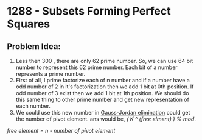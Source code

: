 # 1288 - Subsets Forming Perfect Squares
##  Problem Idea:

 1. Less then 300 , there are only 62 prime number. So, we can use 64 bit number to represent this 62 prime number. Each bit of a number represents a prime number.
 2. First of all, I prime factorize each of n number and if a number have a odd number of 2 in it's factorization then we add 1 bit at 0th position. If odd number of 3 exist then we add 1 bit at 1th position. We should do this same thing to other prime number and get new representation of each number.
 3. We could use this new number in [Gauss-Jordan elimination](https://cp-algorithms.com/linear_algebra/linear-system-gauss.html) could get the number of pivot element. ans would be, *( K ^ (free elment) ) % mod*.  
   
   *free element = n - number of pivot element*


<!--stackedit_data:
eyJoaXN0b3J5IjpbLTE5Nzc2Mzc1MzYsLTEyNTk1MDgwMDIsLT
EwMjgwOTA0NDhdfQ==
-->
